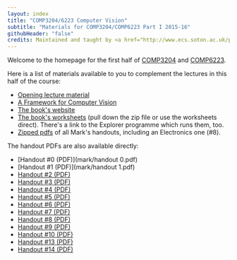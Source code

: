 ```yaml
---
layout: index
title: "COMP3204/6223 Computer Vision"
subtitle: "Materials for COMP3204/COMP6223 Part I 2015-16"
githubHeader: "false"
credits: Maintained and taught by <a href="http://www.ecs.soton.ac.uk/people/msn">Professor Mark Nixon</a>
---
```


Welcome to the homepage for the first half of [COMP3204](https://secure.ecs.soton.ac.uk/module/COMP3204) and [COMP6223](https://secure.ecs.soton.ac.uk/module/COMP6223).

Here is a list of materials available to you to complement the lectures in this half of the course:

* [Opening lecture material](mark/First%20lecture%20comp%203204.pdf)
* [A Framework for Computer Vision](mark/A%20Framework%20for%20Computer%20Vision-i.pdf)
* [The book's website](http://www.ecs.soton.ac.uk/~msn/book/)
* [The book's worksheets](http://www.ecs.soton.ac.uk/~msn/book/worksheets.html) (pull down the zip file or use the worksheets direct). There's a link to the Explorer programme which runs them, too.
* [Zipped pdfs](mark/handouts.pdf) of all Mark's handouts, including an Electronics one (#8).

The handout PDFs are also available directly:

* [Handout #0 (PDF)](mark/handout 0.pdf)
* [Handout #1 (PDF)](mark/handout 1.pdf)
* [Handout #2 (PDF)](mark/handout2.pdf)
* [Handout #3 (PDF)](mark/handout3.pdf)
* [Handout #4 (PDF)](mark/handout4.pdf)
* [Handout #5 (PDF)](mark/handout5.pdf)
* [Handout #6 (PDF)](mark/handout6.pdf)
* [Handout #7 (PDF)](mark/handout7.pdf)
* [Handout #8 (PDF)](mark/handout8.pdf)
* [Handout #9 (PDF)](mark/handout9.pdf)
* [Handout #10 (PDF)](mark/handout10.pdf)
* [Handout #13 (PDF)](mark/handout13.pdf)
* [Handout #14 (PDF)](mark/handout14.pdf)
 
